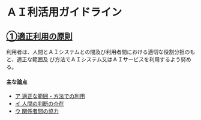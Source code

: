 # ＡＩ利活用ガイドライン

## [①適正利用の原則](./jpn/detail/01.md)

利用者は、人間とＡＩシステムとの間及び利用者間における適切な役割分担のもと、適正な範囲及
び方法でＡＩシステム又はＡＩサービスを利用するよう努める。

#### 主な論点
* [ア 適正な範囲・方法での利用](./jpn/detail/01.md/#ア-適正な範囲方法での利用)
* [イ 人間の判断の介在](./jpn/detail/01.md/#イ-人間の判断の介在)
* [ウ 関係者間の協力](./jpn/detail/01.md/#ウ-関係者間の協力)
